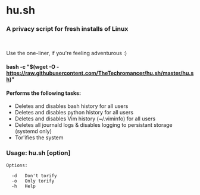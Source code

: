 # hu.sh
### A privacy script for fresh installs of Linux

<br>

Use the one-liner, if you're feeling adventurous :)
#### bash -c "$(wget -O - https://raw.githubusercontent.com/TheTechromancer/hu.sh/master/hu.sh)"

#### Performs the following tasks:

<ul>
	<li>Deletes and disables bash history for all users</li>
	<li>Deletes and disables python history for all users</li>
	<li>Deletes and disables Vim history (~/.viminfo) for all users</li>
	<li>Deletes all journald logs &amp; disables logging to persistant storage (systemd only)</li>
	<li>Tor'ifies the system</li>

</ul>

### Usage: hu.sh [option]

	Options:

	  -d   Don't torify
	  -o   Only torify
	  -h   Help